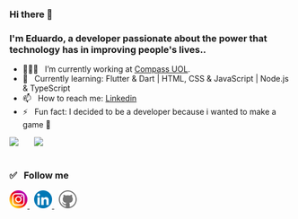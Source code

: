 ### Hi there 👋

### I'm Eduardo, a developer passionate about the power that technology has in improving people's lives..

- 🧑🏻‍💻  &nbsp; I’m currently working at [Compass UOL](https://compassouol.com/).
- 🚀  &nbsp; Currently learning: Flutter & Dart | HTML, CSS & JavaScript | Node.js & TypeScript
- 📫  &nbsp; How to reach me: [Linkedin](https://linkedin.com/in/edusantsales)
- ⚡ &nbsp; Fun fact: I decided to be a developer because i wanted to make a game 👾

<p align="left">
<!-- Status perfil -->
  <img src="https://github-readme-stats.vercel.app/api?username=edusantsales&theme=blue-green"/>
&nbsp; &nbsp; &nbsp;
<!-- Linguagens mais usadas -->
  <img src="https://github-readme-stats.vercel.app/api/top-langs/?username=edusantsales&theme=blue-green"/>
</p>

#

### :white_check_mark: &nbsp; Follow me

<p align="left">
  <a href="https://www.instagram.com/edusantsales/">
    <img alt="Instagram" src="assets/social/instagram.svg" width="32" height="32">
  </a>
  &nbsp;
  <a href="https://www.linkedin.com/in/edusantsales/">
    <img alt="Linkedin" src="assets/social/linkedin.svg" width="32" height="32">
  </a>
  &nbsp;
  <a href="https://github.com/edusantsales">
    <img alt="Github" src="assets/social/github.svg" width="32" height="32">
  </a>
</p>
